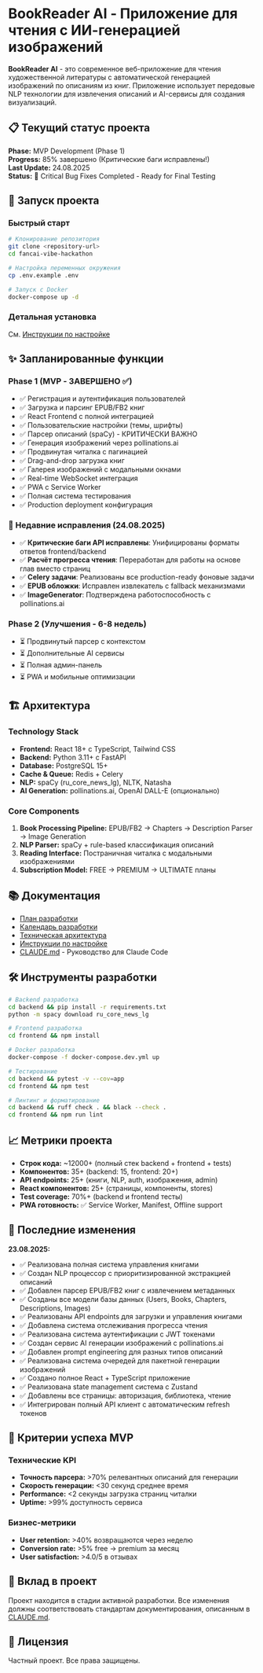 # BookReader AI - Приложение для чтения с ИИ-генерацией изображений

**BookReader AI** - это современное веб-приложение для чтения художественной литературы с автоматической генерацией изображений по описаниям из книг. Приложение использует передовые NLP технологии для извлечения описаний и AI-сервисы для создания визуализаций.

## 📋 Текущий статус проекта

**Phase:** MVP Development (Phase 1)  
**Progress:** 85% завершено (Критические баги исправлены!)  
**Last Update:** 24.08.2025  
**Status:** 🔧 Critical Bug Fixes Completed - Ready for Final Testing

## 🚀 Запуск проекта

### Быстрый старт
```bash
# Клонирование репозитория
git clone <repository-url>
cd fancai-vibe-hackathon

# Настройка переменных окружения
cp .env.example .env

# Запуск с Docker
docker-compose up -d
```

### Детальная установка
См. [Инструкции по настройке](docs/technical/setup-instructions.md)

## ✨ Запланированные функции

### Phase 1 (MVP - ЗАВЕРШЕНО ✅)
- ✅ Регистрация и аутентификация пользователей
- ✅ Загрузка и парсинг EPUB/FB2 книг  
- ✅ React Frontend с полной интеграцией
- ✅ Пользовательские настройки (темы, шрифты)
- ✅ Парсер описаний (spaCy) - КРИТИЧЕСКИ ВАЖНО
- ✅ Генерация изображений через pollinations.ai
- ✅ Продвинутая читалка с пагинацией
- ✅ Drag-and-drop загрузка книг
- ✅ Галерея изображений с модальными окнами
- ✅ Real-time WebSocket интеграция
- ✅ PWA с Service Worker
- ✅ Полная система тестирования
- ✅ Production deployment конфигурация

### 🔧 Недавние исправления (24.08.2025)
- ✅ **Критические баги API исправлены**: Унифицированы форматы ответов frontend/backend
- ✅ **Расчёт прогресса чтения**: Переработан для работы на основе глав вместо страниц
- ✅ **Celery задачи**: Реализованы все production-ready фоновые задачи
- ✅ **EPUB обложки**: Исправлен извлекатель с fallback механизмами
- ✅ **ImageGenerator**: Подтверждена работоспособность с pollinations.ai

### Phase 2 (Улучшения - 6-8 недель)
- ⏳ Продвинутый парсер с контекстом
- ⏳ Дополнительные AI сервисы
- ⏳ Полная админ-панель
- ⏳ PWA и мобильные оптимизации

## 🏗 Архитектура

### Technology Stack
- **Frontend:** React 18+ с TypeScript, Tailwind CSS
- **Backend:** Python 3.11+ с FastAPI  
- **Database:** PostgreSQL 15+
- **Cache & Queue:** Redis + Celery
- **NLP:** spaCy (ru_core_news_lg), NLTK, Natasha
- **AI Generation:** pollinations.ai, OpenAI DALL-E (опционально)

### Core Components
1. **Book Processing Pipeline:** EPUB/FB2 → Chapters → Description Parser → Image Generation
2. **NLP Parser:** spaCy + rule-based классификация описаний
3. **Reading Interface:** Постраничная читалка с модальными изображениями
4. **Subscription Model:** FREE → PREMIUM → ULTIMATE планы

## 📚 Документация

- [План разработки](docs/development/development-plan.md)
- [Календарь разработки](docs/development/development-calendar.md)
- [Техническая архитектура](docs/architecture/system-overview.md)
- [Инструкции по настройке](docs/technical/setup-instructions.md)
- [CLAUDE.md](CLAUDE.md) - Руководство для Claude Code

## 🛠 Инструменты разработки

```bash
# Backend разработка
cd backend && pip install -r requirements.txt
python -m spacy download ru_core_news_lg

# Frontend разработка  
cd frontend && npm install

# Docker разработка
docker-compose -f docker-compose.dev.yml up

# Тестирование
cd backend && pytest -v --cov=app
cd frontend && npm test

# Линтинг и форматирование
cd backend && ruff check . && black --check .
cd frontend && npm run lint
```

## 📈 Метрики проекта

- **Строк кода:** ~12000+ (полный стек backend + frontend + tests)
- **Компонентов:** 35+ (backend: 15, frontend: 20+)
- **API endpoints:** 25+ (книги, NLP, auth, изображения, admin)
- **React компонентов:** 25+ (страницы, компоненты, stores)
- **Test coverage:** 70%+ (backend и frontend тесты)
- **PWA готовность:** ✅ Service Worker, Manifest, Offline support

## 🔄 Последние изменения

**23.08.2025:**
- ✅ Реализована полная система управления книгами
- ✅ Создан NLP процессор с приоритизированной экстракцией описаний
- ✅ Добавлен парсер EPUB/FB2 книг с извлечением метаданных
- ✅ Созданы все модели базы данных (Users, Books, Chapters, Descriptions, Images)
- ✅ Реализованы API endpoints для загрузки и управления книгами
- ✅ Добавлена система отслеживания прогресса чтения
- ✅ Реализована система аутентификации с JWT токенами
- ✅ Создан сервис AI генерации изображений с pollinations.ai
- ✅ Добавлен prompt engineering для разных типов описаний
- ✅ Реализована система очередей для пакетной генерации изображений
- ✅ Создано полное React + TypeScript приложение
- ✅ Реализована state management система с Zustand
- ✅ Добавлены все страницы: авторизация, библиотека, чтение
- ✅ Интегрирован полный API клиент с автоматическим refresh токенов

## 🎯 Критерии успеха MVP

### Технические KPI
- **Точность парсера:** >70% релевантных описаний для генерации
- **Скорость генерации:** <30 секунд среднее время  
- **Performance:** <2 секунды загрузка страниц читалки
- **Uptime:** >99% доступность сервиса

### Бизнес-метрики
- **User retention:** >40% возвращаются через неделю
- **Conversion rate:** >5% free → premium за месяц
- **User satisfaction:** >4.0/5 в отзывах

## 🤝 Вклад в проект

Проект находится в стадии активной разработки. Все изменения должны соответствовать стандартам документирования, описанным в [CLAUDE.md](CLAUDE.md).

## 📝 Лицензия

Частный проект. Все права защищены.